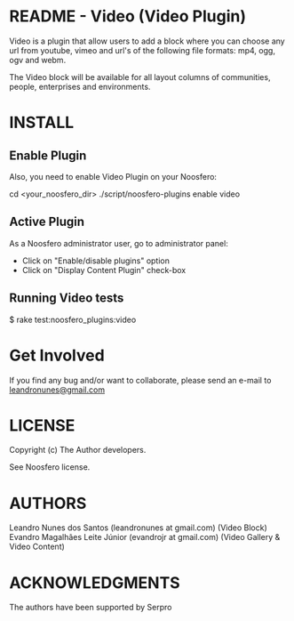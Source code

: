 README - Video (Video Plugin)
================================

Video is a plugin that allow users to add a block where you can choose
any url from youtube, vimeo and url's of the following file formats:
mp4, ogg, ogv and webm.

The Video block will be available for all layout columns of communities,
people, enterprises and environments.

INSTALL
=======

Enable Plugin
-------------

Also, you need to enable Video Plugin on your Noosfero:

cd <your_noosfero_dir>
./script/noosfero-plugins enable video

Active Plugin
-------------

As a Noosfero administrator user, go to administrator panel:

- Click on "Enable/disable plugins" option
- Click on "Display Content Plugin" check-box

Running Video tests
--------------------

$ rake test:noosfero_plugins:video


Get Involved
============

If you find any bug and/or want to collaborate, please send an e-mail to leandronunes@gmail.com

LICENSE
=======

Copyright (c) The Author developers.

See Noosfero license.


AUTHORS
=======

 Leandro Nunes dos Santos (leandronunes at gmail.com) (Video Block)
 Evandro Magalhães Leite Júnior (evandrojr at gmail.com) (Video Gallery & Video Content)

ACKNOWLEDGMENTS
===============

The authors have been supported by Serpro
